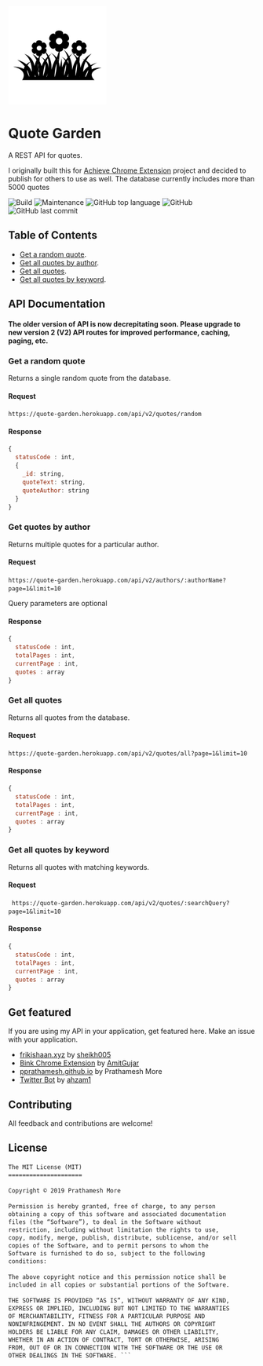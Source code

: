 ![Icon](/assets/icon.png)


# Quote Garden
A REST API for quotes.

I originally built this for [Achieve Chrome Extension](https://github.com/pprathameshmore/Achieve-Chrome-Extension) project and decided to publish for others to use as well. The database currently includes more than 5000 quotes

![Build](https://travis-ci.com/pprathameshmore/QuoteGarden.svg?branch=master)
![Maintenance](https://img.shields.io/maintenance/yes/2020?style=plastic)
![GitHub top language](https://img.shields.io/github/languages/top/pprathameshmore/QuoteGarden?style=plastic)
![GitHub](https://img.shields.io/github/license/pprathameshmore/QuoteGarden?style=plastic)
![GitHub last commit](https://img.shields.io/github/last-commit/pprathameshmore/QuoteGarden?style=plastic)

## Table of Contents

* [Get a random quote](#get-a-random-quote).
* [Get all quotes by author](#get-quotes-by-author).
* [Get all quotes](#get-all-quotes).
* [Get all quotes by keyword](#get-all-quotes-by-keyword).

## API Documentation

#### The older version of API is now decrepitating soon. Please upgrade to new version 2 (V2) API routes for improved performance, caching, paging, etc.

### Get a random quote

Returns a single random quote from the database.

#### Request

``` https://quote-garden.herokuapp.com/api/v2/quotes/random ```

#### Response

```javascript
{
  statusCode : int,
  {
    _id: string,
    quoteText: string,
    quoteAuthor: string
  }
}

```

### Get quotes by author

Returns multiple quotes for a particular author.

#### Request

``` https://quote-garden.herokuapp.com/api/v2/authors/:authorName?page=1&limit=10 ```

Query parameters are optional

#### Response

```javascript
{
  statusCode : int,
  totalPages : int,
  currentPage : int,
  quotes : array
}
```

### Get all quotes

Returns all quotes from the database.

#### Request

``` https://quote-garden.herokuapp.com/api/v2/quotes/all?page=1&limit=10 ```

#### Response
```javascript
{
  statusCode : int,
  totalPages : int,
  currentPage : int,
  quotes : array
}
```

### Get all quotes by keyword

Returns all quotes with matching keywords.

#### Request

``` https://quote-garden.herokuapp.com/api/v2/quotes/:searchQuery?page=1&limit=10```

#### Response

``` javascript
{
  statusCode : int,
  totalPages : int,
  currentPage : int,
  quotes : array
}
```

## Get featured
If you are using my API in your application, get featured here.
Make an issue with your application.

- [frikishaan.xyz](https://frikishaan.xyz/) by [sheikh005](https://github.com/sheikh005)
- [Bink Chrome Extension](https://chrome.google.com/webstore/detail/hobnhcjgdhdcmgcjlidgcladgdlbpgba) by [AmitGujar](https://github.com/AmitGujar)
- [pprathamesh.github.io](https://pprathameshmore.github.io/) by Prathamesh More
- [Twitter Bot](https://twitter.com/quotegardenbot) by [ahzam1](https://github.com/ahzam1)

## Contributing

All feedback and contributions are welcome!

## License

``` 
The MIT License (MIT)
=====================

Copyright © 2019 Prathamesh More

Permission is hereby granted, free of charge, to any person
obtaining a copy of this software and associated documentation
files (the “Software”), to deal in the Software without
restriction, including without limitation the rights to use,
copy, modify, merge, publish, distribute, sublicense, and/or sell
copies of the Software, and to permit persons to whom the
Software is furnished to do so, subject to the following
conditions:

The above copyright notice and this permission notice shall be
included in all copies or substantial portions of the Software.

THE SOFTWARE IS PROVIDED “AS IS”, WITHOUT WARRANTY OF ANY KIND,
EXPRESS OR IMPLIED, INCLUDING BUT NOT LIMITED TO THE WARRANTIES
OF MERCHANTABILITY, FITNESS FOR A PARTICULAR PURPOSE AND
NONINFRINGEMENT. IN NO EVENT SHALL THE AUTHORS OR COPYRIGHT
HOLDERS BE LIABLE FOR ANY CLAIM, DAMAGES OR OTHER LIABILITY,
WHETHER IN AN ACTION OF CONTRACT, TORT OR OTHERWISE, ARISING
FROM, OUT OF OR IN CONNECTION WITH THE SOFTWARE OR THE USE OR
OTHER DEALINGS IN THE SOFTWARE. ```

